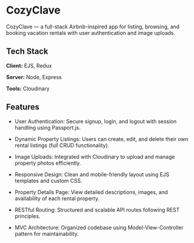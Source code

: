 
# CozyClave

CozyClave — a full-stack Airbnb-inspired app for listing, browsing, and booking vacation rentals with user authentication and image uploads.




## Tech Stack

**Client:** EJS, Redux

**Server:** Node, Express

**Tools:** Cloudinary


## Features

- User Authentication: Secure signup, login, and logout with session handling using Passport.js.

- Dynamic Property Listings: Users can create, edit, and delete their own rental listings (full CRUD functionality).

- Image Uploads: Integrated with Cloudinary to upload and manage property photos efficiently.

- Responsive Design: Clean and mobile-friendly layout using EJS templates and custom CSS.

- Property Details Page: View detailed descriptions, images, and availability of each rental property.

- RESTful Routing: Structured and scalable API routes following REST principles.

- MVC Architecture: Organized codebase using Model-View-Controller pattern for maintainability.

